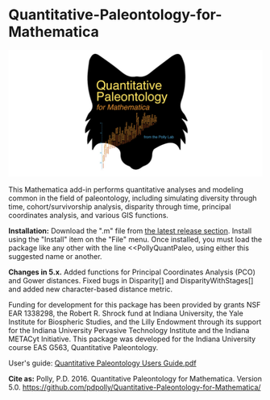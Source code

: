 # Quantitative-Paleontology-for-Mathematica

![Alt text](https://github.com/pdpolly/Quantitative-Paleontology-for-Mathematica/blob/main/QuantPaleoIconGitHub.jpg)

This Mathematica add-in performs quantitative analyses and modeling common in the field of paleontology, including simulating diversity through time, cohort/survivorship analysis, disparity through time, principal coordinates analysis, and various GIS functions.

<b>Installation:</b> Download the ".m" file from <a href="https://github.com/pdpolly/Quantitative-Paleontology-for-Mathematica/releases/latest">the latest release section</a>. Install using the "Install" item on the "File" menu. Once installed, you must load the package like any other with the line <<PollyQuantPaleo, using either this suggested name or another. 

<b>Changes in 5.x.</b> Added functions for Principal Coordinates Analysis (PCO) and Gower distances. Fixed bugs in Disparity[] and DisparityWithStages[] and added new character-based distance metric.

Funding for development for this package has been provided by grants NSF EAR 1338298, the Robert R. Shrock fund at Indiana University, the Yale Institute for Biospheric Studies, and the Lilly Endowment through its support for the Indiana University Pervasive Technology Institute and the Indiana METACyt Initiative. This package was developed for the Indiana University course EAS G563, Quantitative Paleontology.

User's guide: <a href="https://github.com/pdpolly/Quantitative-Paleontology-for-Mathematica/blob/main/Polly%20Quantitative%20Paleontology%20Users%20Guide%205.0.pdf">Quantitative Paleontology Users Guide.pdf</a>

<b>Cite as:</b> Polly, P.D. 2016. Quantitative Paleontology for Mathematica. Version 5.0. https://github.com/pdpolly/Quantitative-Paleontology-for-Mathematica/
